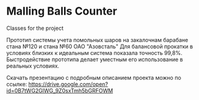 # Malling Balls Counter
Classes for the project

Прототип системы учета помольных шаров на закалочнам барабане стана №120 и стана №60 ОАО "Азовсталь"
Для балансовой прокатки в условиях близких к идеальным система показала точность 99,8%.
Быстродействие прототипа делает уместным его использование в реальных условиях.

Скачать презентацию с подробным описанием проекта можно по ссылке:
https://drive.google.com/open?id=0B7tWG2GlWG_9Z0sxTmh5bGRFOWM

